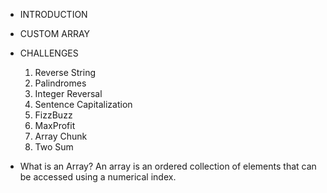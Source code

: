 * INTRODUCTION
* CUSTOM ARRAY
* CHALLENGES
   1. Reverse String
   2. Palindromes
   3. Integer Reversal
   4. Sentence Capitalization
   5. FizzBuzz
   6. MaxProfit
   7. Array Chunk
   8. Two Sum

* What is an Array? An array is an ordered collection of elements that can be accessed using a numerical index.
